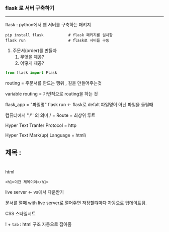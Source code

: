 ### flask 로 서버 구축하기

---

flask : python에서 웹 서버를 구축하는 패키지



```
pip install flask			# flask 패키지를 설치함
flask run					# flask로 서버를 구동
```



1. 주문서(order)를 만들자
   1. 무엇을 제공?
   2. 어떻게 제공?

```python
from flask import Flask
```

routing  =  주문서를 만드는 행위 , 길을 만들어주는것

variable routing = 가변적으로 routing을 하는 것 

flask_app = "파일명" flask run <- flask로 defalt 파일명이 아닌 파일을 돌릴때

컴퓨터에서 ''/'' 의 의미    /  = Route = 최상위 루트 

Hyper Text Tranfer Protocol = http

Hyper Text Mark(up) Language = html\



## 제목 : <h1></h1> html

```
<h1>이건 제목이야</h1>

```

live server <- vs에서 다운받기

문서를 열때 with live server로 열어주면 저장할떄마다 자동으로 업데이트됨.

CSS 스타일시트

! + `tab`  : html 구조 자동으로 잡아줌